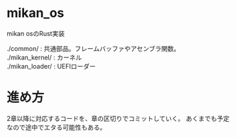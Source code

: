 # mikan_os
mikan osのRust実装 

./common/ : 共通部品。フレームバッファやアセンブラ関数。  
./mikan_kernel/ : カーネル  
./mikan_loader/ : UEFIローダー  

# 進め方
2章以降に対応するコードを、章の区切りでコミットしていく。
あくまでも予定なので途中でエタる可能性もある。
